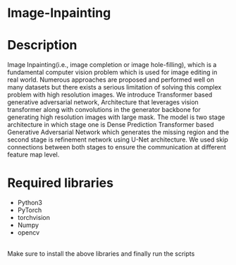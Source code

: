 # Image-Inpainting

# Description
Image Inpainting(i.e., image completion or image hole-filling), which is a fundamental computer vision problem which is used for image editing in real world. Numerous approaches are proposed and performed well on many datasets but there exists a serious limitation of solving this complex problem with high resolution images. We introduce Transformer based generative adversarial network, Architecture that leverages vision transformer along with convolutions in the generator backbone for generating high resolution images with large mask. The model is two stage architecture in which stage one is Dense Prediction Transformer based Generative Adversarial Network which generates the missing region and the second stage is refinement network using U-Net architecture. We used skip connections between both stages to ensure the communication at different feature map level.

# Required libraries
* Python3
* PyTorch
* torchvision
* Numpy
* opencv
<br/>
Make sure to install the above libraries and finally run the scripts
